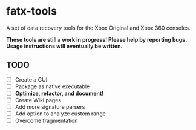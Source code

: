# fatx-tools
A set of data recovery tools for the Xbox Original and Xbox 360 consoles.

**These tools are still a work in progress! Please help by reporting bugs. Usage instructions will eventually be written.**

## TODO
- [ ] Create a GUI
- [ ] Package as native executable
- [ ] **Optimize, refactor, and document!**
- [ ] Create Wiki pages
- [ ] Add more signature parsers
- [ ] Add option to analyze custom range
- [ ] Overcome fragmentation
